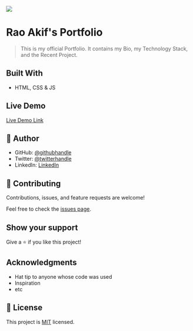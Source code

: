 ![](https://img.shields.io/badge/Microverse-blueviolet)

# Rao Akif's Portfolio

> This is my official Portfolio. It contains my Bio, my Technology Stack, and the Recent Project.


## Built With

- HTML, CSS & JS

## Live Demo

[Live Demo Link](https://raoakif.netlify.app)


## 👤 Author

- GitHub: [@githubhandle](https://github.com/raoakif)
- Twitter: [@twitterhandle](https://twitter.com/raoakif)
- LinkedIn: [LinkedIn](https://linkedin.com/in/raoakif)

## 🤝 Contributing

Contributions, issues, and feature requests are welcome!

Feel free to check the [issues page](../../issues/).

## Show your support

Give a ⭐️ if you like this project!

## Acknowledgments

- Hat tip to anyone whose code was used
- Inspiration
- etc

## 📝 License

This project is [MIT](./MIT.md) licensed.
